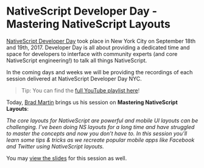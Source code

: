 # NativeScript Developer Day - Mastering NativeScript Layouts

[NativeScript Developer Day](http://developerday.nativescript.org/) took place in New York City on September 18th and 19th, 2017. Developer Day is all about providing a dedicated time and space for developers to interface with community experts (and core NativeScript engineering!) to talk all things NativeScript.

In the coming days and weeks we will be providing the recordings of each session delivered at NativeScript Developer Day NYC.

> Tip: You can find the [full YouTube playlist here](https://www.youtube.com/playlist?list=PLiKWVuUOQtPYyhbjndwdXu0ajhOPOMSoc)!

Today, [Brad Martin](https://twitter.com/BradWayneMartin) brings us his session on **Mastering NativeScript Layouts**:

*The core layouts for NativeScript are powerful and mobile UI layouts can be challenging. I’ve been doing NS layouts for a long time and have struggled to master the concepts and now you don’t have to. In this session you’ll learn some tips &amp; tricks as we recreate popular mobile apps like Facebook and Twitter using NativeScript layouts.*

You may [view the slides](https://docs.google.com/presentation/d/19GoyWC5I1uVNsEijFpjc9_1rcxteOgJ8ESr_-pyMEYs/edit?usp=sharing) for this session as well.

<!--<iframe width="560" height="315" src="https://www.youtube.com/embed/U191esT9_zY" frameborder="0" allowfullscreen></iframe>-->